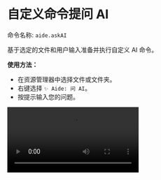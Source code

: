 # 自定义命令提问 AI

命令名称: `aide.askAI`

基于选定的文件和用户输入准备并执行自定义 AI 命令。

**使用方法：**

- 在资源管理器中选择文件或文件夹。
- 右键选择 `✨ Aide: 问 AI`。
- 按提示输入您的问题。

<Video src="/videos/aide-ask-ai.mp4"/>

**相关配置：**

- 你可以通过修改 [`aide.aiCommand`](../configuration/ai-command.md) 配置来自定义 AI 命令。

- 你可以通过修改 [`aide.aiCommandCopyBeforeRun`](../configuration/ai-command-copy-before-run.md) 配置来控制是否在执行之前复制 AI 命令。

- 你可以通过修改 [`aide.ignorePatterns`](../configuration/ignore-patterns.md) 配置来忽略特定文件或文件夹。

- 你可以通过修改 [`aide.respectGitIgnore`](../configuration/respect-git-ignore.md) 配置来控制是否忽略 `.gitignore` 文件中指定的文件或文件夹。
